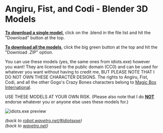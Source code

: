 # Angiru, Fist, and Codi - Blender 3D Models

<ins>**To download a single model</ins>,** click on the .blend in the file list and hit the "Download" button at the top.

<ins>**To download all the models</ins>**, click the big green button at the top and hit the "Download .ZIP" option.

You can use these models (yes, the same ones from idiots.exe) however you want! They are licensed to the public domain (CC0) and can be used for whatever you want without having to credit me, BUT PLEASE NOTE THAT I DO NOT OWN THESE CHARACTER DESIGNS. The rights to Angiru, Fist, Codi, and all the other Gogo's Crazy Bones characters belong to [Magic Box International](https://www.magicboxint.com/). 

USE THESE MODELS AT YOUR OWN RISK. (Please also note that I do <ins>**NOT**</ins> endorse whatever you or anyone else uses these models for.)

![idiots.exe preview](https://robot.wavetro.net/assets/images/image128.png)

*(back to [robot.wavetro.net/#idiotsexe](https://robot.wavetro.net/#idiotsexe))* <br>
*(back to [wavetro.net](https://wavetro.net))*

